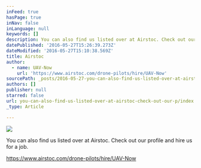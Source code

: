 ```yaml
---
inFeed: true
hasPage: true
inNav: false
inLanguage: null
keywords: []
description: You can also find us listed over at Airstoc. Check out our profile and hire us for a job.
datePublished: '2016-05-27T15:26:39.273Z'
dateModified: '2016-05-27T15:10:38.569Z'
title: Airstoc
author:
  - name: UAV-Now
    url: 'https://www.airstoc.com/drone-pilots/hire/UAV-Now'
sourcePath: _posts/2016-05-27-you-can-also-find-us-listed-over-at-airstoc-check-out-our-p.md
authors: []
publisher: null
starred: false
url: you-can-also-find-us-listed-over-at-airstoc-check-out-our-p/index.html
_type: Article

---
```

![](https://the-grid-user-content.s3-us-west-2.amazonaws.com/41f6b138-6e37-4ec4-8e9e-b129eb0fd0b0.png)

You can also find us listed over at Airstoc. Check out our profile and hire us for a job.

https://www.airstoc.com/drone-pilots/hire/UAV-Now